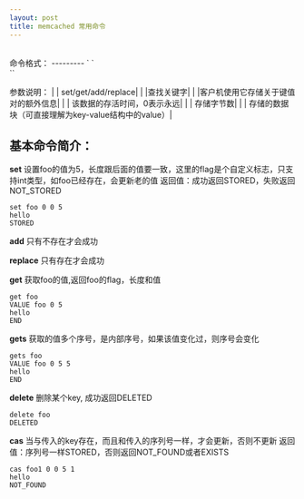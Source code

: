 ```yaml
---
layout: post
title: memcached 常用命令
---
```


<br>
命令格式：
---------
`<command name> <key> <flags> <exptime> <bytes>`<br>
`<data block>`

参数说明：
|<command name>	 | set/get/add/replace|
|<key>	|查找关键字|
|<flags> |客户机使用它存储关于键值对的额外信息|
|<exptime> | 该数据的存活时间，0表示永远|
|<bytes> | 存储字节数|
|<data block> | 存储的数据块（可直接理解为key-value结构中的value）|


基本命令简介：
--------
**set** 设置foo的值为5，长度跟后面的值要一致，这里的flag是个自定义标志，只支持int类型，如foo已经存在，会更新老的值
返回值：成功返回STORED，失败返回 NOT_STORED

```
set foo 0 0 5
hello
STORED
```

**add** 只有不存在才会成功

**replace** 只有存在才会成功

**get** 获取foo的值,返回foo的flag，长度和值

```
get foo
VALUE foo 0 5
hello
END
```

**gets** 获取的值多个序号，是内部序号，如果该值变化过，则序号会变化


```
gets foo
VALUE foo 0 5 5
hello
END
```
**delete** 删除某个key, 成功返回DELETED

```
delete foo
DELETED
```
**cas** 当与传入的key存在，而且和传入的序列号一样，才会更新，否则不更新
返回值：序列号一样STORED，否则返回NOT_FOUND或者EXISTS

```
cas foo1 0 0 5 1
hello
NOT_FOUND
```

